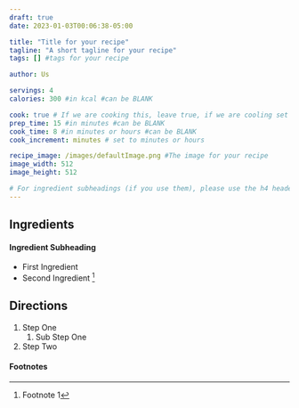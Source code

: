 ```yaml
---
draft: true
date: 2023-01-03T00:06:38-05:00

title: "Title for your recipe"
tagline: "A short tagline for your recipe"
tags: [] #tags for your recipe

author: Us

servings: 4
calories: 300 #in kcal #can be BLANK

cook: true # If we are cooking this, leave true, if we are cooling set to false
prep_time: 15 #in minutes #can be BLANK
cook_time: 8 #in minutes or hours #can be BLANK
cook_increment: minutes # set to minutes or hours

recipe_image: /images/defaultImage.png #The image for your recipe
image_width: 512
image_height: 512

# For ingredient subheadings (if you use them), please use the h4 header.  For print view I have those elements targeted
---
```



## Ingredients

#### Ingredient Subheading

- First Ingredient
- Second Ingredient [^1]

## Directions

1. Step One
   1. Sub Step One
2. Step Two

#### Footnotes

[^1]: Footnote 1
